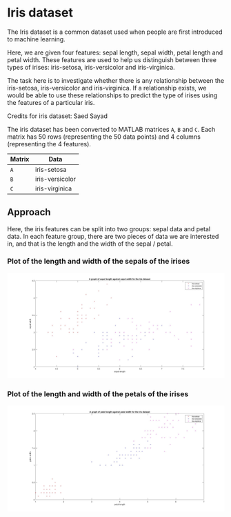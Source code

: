 # Iris dataset

The Iris dataset is a common dataset used when people are first introduced to machine learning.

Here, we are given four features: sepal length, sepal width, petal length and petal width. These features are used to help us distinguish between three types of irises: iris-setosa, iris-versicolor and iris-virginica.

The task here is to investigate whether there is any relationship between the iris-setosa, iris-versicolor and iris-virginica. If a relationship exists, we would be able to use these relationships to predict the type of irises using the features of a particular iris.

Credits for iris dataset: Saed Sayad

The iris dataset has been converted to MATLAB matrices `A`, `B` and `C`. Each matrix has 50 rows (representing the 50 data points) and 4 columns (representing the 4 features).

Matrix | Data
------------ | -------------
`A` | iris-setosa
`B` | iris-versicolor
`C` | iris-virginica

## Approach

Here, the iris features can be split into two groups: sepal data and petal data. In each feature group, there are two pieces of data we are interested in, and that is the length and the width of the sepal / petal.

### Plot of the length and width of the sepals of the irises

![Plot of the length and width of the iris sepals](https://raw.githubusercontent.com/engscientist/ml-workshop-material/master/iris_sepal_plot.jpg)

### Plot of the length and width of the petals of the irises

![Plot of the length and width of the iris petals](https://raw.githubusercontent.com/engscientist/ml-workshop-material/master/iris_petal_plot.jpg)


